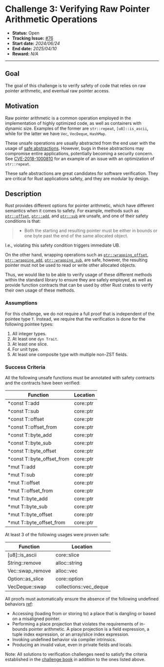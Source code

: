# Challenge 3: Verifying Raw Pointer Arithmetic Operations

- **Status:** Open
- **Tracking Issue:** [#76](https://github.com/model-checking/verify-rust-std/issues/76)
- **Start date:** *2024/06/24*
- **End date:** *2025/04/10*
- **Reward:** *N/A*

-------------------


## Goal

The goal of this challenge is to verify safety of code that relies on raw pointer arithmetic, and eventual
raw pointer access.

## Motivation

Raw pointer arithmetic is a common operation employed in the implementation of highly optimized code,
as well as containers with dynamic size.
Examples of the former are `str::repeat`, `[u8]::is_ascii`,
while for the latter we have `Vec`, `VecDeque`, `HashMap`.

These unsafe operations are usually abstracted from the end user with the usage of
[safe abstractions](https://doc.rust-lang.org/beta/book/ch19-01-unsafe-rust.html#creating-a-safe-abstraction-over-unsafe-code).
However, bugs in these abstractions may compromise entire applications, potentially becoming a security concern.
See [CVE-2018-1000810](https://www.cvedetails.com/cve/CVE-2018-1000810/) for an example of an issue with an
optimization of `str::repeat`.

These safe abstractions are great candidates for software verification.
They are critical for Rust applications safety, and they are modular by design.

## Description

Rust provides different options for pointer arithmetic, which have different semantics when it comes to safety.
For example, methods such as [`ptr::offset`](https://doc.rust-lang.org/std/primitive.pointer.html#method.offset),
[`ptr::add`](https://doc.rust-lang.org/std/primitive.pointer.html#method.add),
and [`ptr::sub`](https://doc.rust-lang.org/std/primitive.pointer.html#method.sub)
are unsafe, and one of their safety conditions is that:
> - Both the starting and resulting pointer must be either in bounds or one byte past the end of the same allocated object.

I.e., violating this safety condition triggers immediate UB.

On the other hand, wrapping operations such as
[`ptr::wrapping_offset`](https://doc.rust-lang.org/std/primitive.pointer.html#method.wrapping_offset),
[`ptr::wrapping_add`](https://doc.rust-lang.org/std/primitive.pointer.html#method.wrapping_add),
[`ptr::wrapping_sub`](https://doc.rust-lang.org/std/primitive.pointer.html#method.wrapping_sub),
are safe, however, the resulting pointer must not be used to read or write other allocated objects.

Thus, we would like to be able to verify usage of these different methods within the standard library
to ensure they are safely employed,
as well as provide function contracts that can be used by other Rust crates to verify their own usage of these methods.

### Assumptions

For this challenge, we do not require a full proof that is independent of the pointee type `T`.
Instead, we require that the verification is done for the following pointee types:
1. All integer types.
2. At least one `dyn Trait`.
3. At least one slice.
4. For unit type.
5. At least one composite type with multiple non-ZST fields.

### Success Criteria

All the following unsafe functions must be annotated with safety contracts and the contracts have been verified:

| Function                    | Location |
|-----------------------------|----------|
| *const T::add              | core::ptr       |
| *const T::sub              | core::ptr       |
| *const T::offset           | core::ptr       |
| *const T::offset_from      | core::ptr       |
| *const T::byte_add         | core::ptr       |
| *const T::byte_sub         | core::ptr       |
| *const T::byte_offset      | core::ptr       |
| *const T::byte_offset_from | core::ptr       |
| *mut T::add              | core::ptr       |
| *mut T::sub              | core::ptr       |
| *mut T::offset           | core::ptr       |
| *mut T::offset_from      | core::ptr       |
| *mut T::byte_add         | core::ptr       |
| *mut T::byte_sub         | core::ptr       |
| *mut T::byte_offset      | core::ptr       |
| *mut T::byte_offset_from | core::ptr       |

At least 3 of the following usages were proven safe:

| Function          | Location      |
|-------------------|---------------|
| \[u8\]::is_ascii | core::slice   |
| String::remove    | alloc::string |
 | Vec::swap_remove | alloc::vec |
 | Option::as_slice | core::option |
 | VecDeque::swap   | collections::vec_deque |

All proofs must automatically ensure the absence of the following undefined behaviors [ref](https://github.com/rust-lang/reference/blob/142b2ed77d33f37a9973772bd95e6144ed9dce43/src/behavior-considered-undefined.md):

- Accessing (loading from or storing to) a place that is dangling or based on a misaligned pointer.
- Performing a place projection that violates the requirements of in-bounds pointer arithmetic.
A place projection is a field expression, a tuple index expression, or an array/slice index expression.
- Invoking undefined behavior via compiler intrinsics.
- Producing an invalid value, even in private fields and locals.

Note: All solutions to verification challenges need to satisfy the criteria established in the [challenge book](../general-rules.md)
in addition to the ones listed above.

